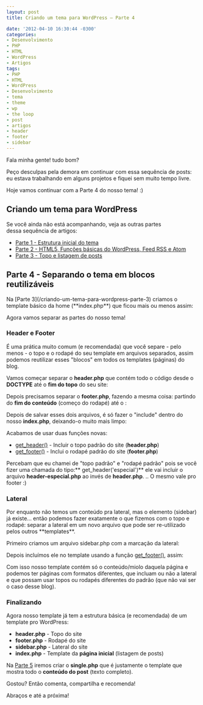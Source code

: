 ```yaml
---
layout: post
title: Criando um tema para WordPress – Parte 4

date: '2012-04-10 16:30:44 -0300'
categories:
- Desenvolvimento
- PHP
- HTML
- WordPress
- Artigos
tags:
- PHP
- HTML
- WordPress
- Desenvolvimento
- tema
- theme
- wp
- the loop
- post
- artigos
- header
- footer
- sidebar
---
```

Fala minha gente! tudo bom?

Peço desculpas pela demora em continuar com essa sequência de posts: eu estava trabalhando em alguns projetos e fiquei sem muito tempo livre.

Hoje vamos continuar com a Parte 4 do nosso tema! :)

<h2>Criando um tema para WordPress</h2>
Se você ainda não está acompanhando, veja as outras partes dessa sequência de artigos:

* [Parte 1 - Estrutura inicial do tema](/criando-um-tema-para-wordpress)
* [Parte 2 - HTML5, Funções básicas do WordPress, Feed RSS e Atom](/criando-um-tema-para-wordpress-parte-2)
* [Parte 3 - Topo e listagem de posts](/criando-um-tema-para-wordpress-parte-3)

<h2>Parte 4 - Separando o tema em blocos reutilizáveis</h2>
Na [Parte 3](/criando-um-tema-para-wordpress-parte-3) criamos o template básico da home (**index.php**) que ficou mais ou menos assim:

<div data-gist-id="2353682" data-gist-show-loading="false"></div>

Agora vamos separar as partes do nosso tema!

<h3>Header e Footer</h3>
É uma prática muito comum (e recomendada) que você separe - pelo menos - o topo e o rodapé do seu template em arquivos separados, assim podemos reutilizar esses "blocos" em todos os templates (páginas) do blog.

Vamos começar separar o **header.php** que contém todo o código desde o **DOCTYPE** até o **fim do topo** do seu site:

<div data-gist-id="2353722" data-gist-show-loading="false"></div>

Depois precisamos separar o **footer.php**, fazendo a mesma coisa: partindo do **fim do conteúdo** (começo do rodapé) até o **</body>**:

<div data-gist-id="2353728" data-gist-show-loading="false"></div>

Depois de salvar esses dois arquivos, é só fazer o "include" dentro do nosso **index.php**, deixando-o muito mais limpo:

<div data-gist-id="2353735" data-gist-show-loading="false"></div>

Acabamos de usar duas funções novas:

* [get_header()](http://codex.wordpress.org/Function_Reference/get_header) - Incluir o topo padrão do site (**header.php**)
* [get_footer()](http://codex.wordpress.org/Function_Reference/get_footer) - Inclui o rodapé padrão do site (**footer.php**)

Percebam que eu chamei de "topo padrão" e "rodapé padrão" pois se você fizer uma chamada do tipo:** get_header('especial')** ele vai incluir o arquivo **header-especial.php** ao invés de **header.php**. .. O mesmo vale pro footer :)

<h3>Lateral</h3>
Por enquanto não temos um conteúdo pra lateral, mas o elemento (sidebar) já existe... então podemos fazer exatamente o que fizemos com o topo e rodapé: separar a lateral em um novo arquivo que pode ser re-utilizado pelos outros **templates**.

Primeiro criamos um arquivo sidebar.php com a marcação da lateral:

<div data-gist-id="2353760" data-gist-show-loading="false"></div>

Depois incluímos ele no template usando a função [get_footer()](http://codex.wordpress.org/Function_Reference/get_footer), assim:

<div data-gist-id="2353770" data-gist-show-loading="false"></div>

Com isso nosso template contém só o conteúdo/miolo daquela página e podemos ter páginas com formatos diferentes, que incluam ou não a lateral e que possam usar topos ou rodapés diferentes do padrão (que não vai ser o caso desse blog).

<h3>Finalizando</h3>
Agora nosso template já tem a estrutura básica (e recomendada) de um template pro WordPress:

* **header.php** - Topo do site
* **footer.php** - Rodapé do site
* **sidebar.php** - Lateral do site
* **index.php** - Template da **página inicial** (listagem de posts)

Na [Parte 5](/criando-um-tema-para-wordpress-parte-5) iremos criar o **single.php** que é justamente o template que mostra todo o **conteúdo do post** (texto completo).

<!-- Acompanhe o template que estou criando pro meu blog, com mais algumas coisinhas (que não coloquei aqui), no GitHub: [https://github.com/TiuTalk/blog.thiagobelem.net](https://github.com/TiuTalk/blog.thiagobelem.net) -->

Gostou? Então comenta, compartilha e recomenda!

Abraços e até a próxima!

